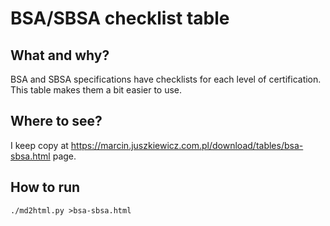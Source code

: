 # BSA/SBSA checklist table

## What and why?

BSA and SBSA specifications have checklists for each level of certification.
This table makes them a bit easier to use.

## Where to see?

I keep copy at https://marcin.juszkiewicz.com.pl/download/tables/bsa-sbsa.html
page.

## How to run

```
./md2html.py >bsa-sbsa.html
```
